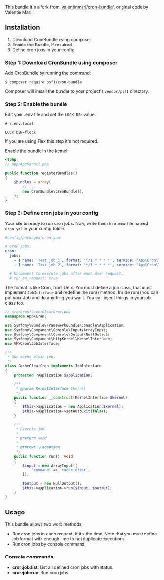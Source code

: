 This bundle it's a fork from '[valentinmari/cron-bundle](https://github.com/vmari/CronBundle)', original code by Valentin Mari.

## Installation

1. Download CronBundle using composer
2. Enable the Bundle, if required
3. Define cron jobs in your config

### Step 1: Download CronBundle using composer

Add CronBundle by running the command:

``` bash
$ composer require psf1/cron-bundle
```

Composer will install the bundle to your project's `vendor/psf1` directory.

### Step 2: Enable the bundle

Edit your .env file and set the `LOCK_DSN` value.
```
# /.env.local

LOCK_DSN=flock
```

If you are using Flex this step it's not required.

Enable the bundle in the kernel:

``` php
<?php
// app/AppKernel.php

public function registerBundles()
{
    $bundles = array(
        // ...
        new CronBundle\CronBundle(),
    );
}
```

### Step 3: Define cron jobs in your config

Your site is ready to run cron jobs. Now, write them in a new file named 
`cron.yml` in your config folder.

```yaml
#config/packages/cron.yaml

# Cron jobs.
cron:
  jobs:
    - { name: 'Test_job_1', format: '*/1 * * * *', service: 'App\Cron\TestJob1' }
    - { name: 'Test_job_2', format: '*/1 * * * *', service: 'App\Cron\TestJob2' }

  # Uncomment to execute jobs after each user request.
  # run_on_request: true
```

The format is like Cron, from Unix. You must define a job class, that must
implement `JobInterface` and redefine the run() method.
Inside run() you can put your Job and do anything you want. You can inject things
in your job class too.

```php
// src/Cron/CacheClearCron.php
namespace App\Cron;

use Symfony\Bundle\FrameworkBundle\Console\Application;
use Symfony\Component\Console\Input\ArrayInput;
use Symfony\Component\Console\Output\NullOutput;
use Symfony\Component\HttpKernel\KernelInterface;
use VM\Cron\JobInterface;

/**
 * Run cache clear job.
 */
class CacheClearCron implements JobInterface
{
    protected ?Application $application;

    /**
     * @param KernelInterface $kernel
     */
    public function __construct(KernelInterface $kernel)
    {
        $this->application = new Application($kernel);
        $this->application->setAutoExit(false);
    }

    /**
     * Execute job.
     *
     * @return void
     *
     * @throws \Exception
     */
    public function run(): void
    {
        $input = new ArrayInput([
            'command' => 'cache:clear',
        ]);

        $output = new NullOutput();
        $this->application->run($input, $output);
    }
}

```

## Usage

This bundle allows two work methods.

- Run cron jobs in each request, if it's the time. Note that you must define job 
format with enough time to not duplicate executions.
- Run cron jobs by console command.

### Console commands
- **cron:job:list**: List all defined cron jobs with status.
- **cron:job:run**: Run cron jobs.
